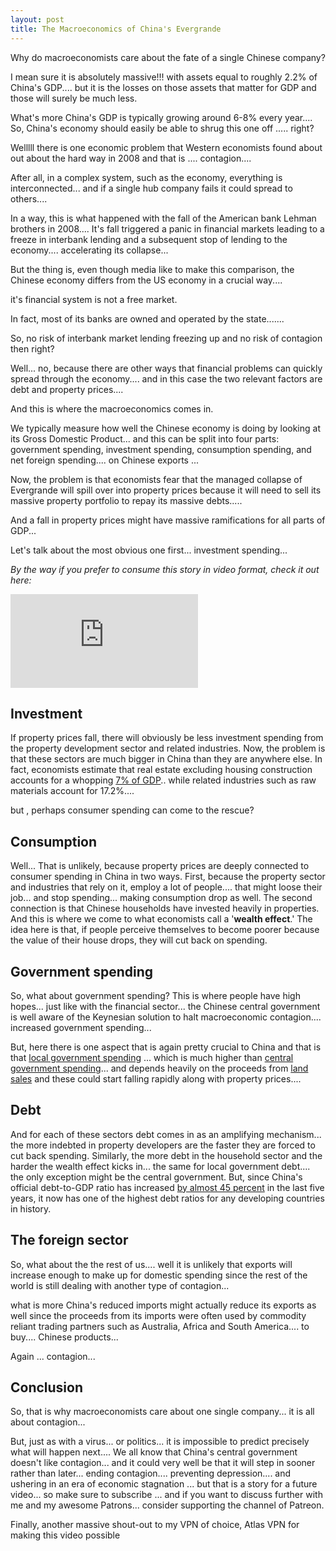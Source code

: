 ```yaml
---
layout: post
title: The Macroeconomics of China's Evergrande
---
```


Why do macroeconomists care about the fate of a single Chinese company?

I mean sure it is absolutely massive!!! with assets equal to roughly 2.2% of China's GDP.... but it is the losses on those assets that matter for GDP and those will surely be much less.

What's more China's GDP is typically growing around 6-8% every year.... So, China's economy should easily be able to shrug this one off ..... right?

Welllll there is one economic problem that Western economists found about out about the hard way in 2008 and that is .... contagion....

After all, in a complex system, such as the economy, everything is interconnected... and if a single hub company fails it could spread to others....

In a way, this is what happened with the fall of the American bank Lehman brothers in 2008.... It's fall triggered a panic in financial markets leading to a freeze in interbank lending and a subsequent stop of lending to the economy.... accelerating its collapse...

But the thing is, even though media like to make this comparison, the Chinese economy differs from the US economy in a crucial way....

it's financial system is not a free market.

In fact, most of its banks are owned and operated by the state.......

So, no risk of interbank market lending freezing up and no risk of contagion then right?

Well... no, because there are other ways that financial problems can quickly spread through the economy.... and in this case the two relevant factors are debt and property prices....

And this is where the macroeconomics comes in.

We typically measure how well the Chinese economy is doing by looking at its Gross Domestic Product... and this can be split into four parts: government spending, investment spending, consumption spending, and net foreign spending.... on Chinese exports ...

Now, the problem is that economists fear that the managed collapse of Evergrande will spill over into property prices because it will need to sell its massive property portfolio to repay its massive debts.....

And a fall in property prices might have massive ramifications for all parts of GDP...

Let's talk about the most obvious one first... investment spending...

*By the way if you prefer to consume this story in video format, check it out here:*

<div class="video-container">
  <iframe src="https://www.youtube.com/embed/_LJlTflaw6o" frameborder="0" allow="accelerometer; autoplay; encrypted-media; gyroscope; picture-in-picture" allowfullscreen></iframe>
</div>

## Investment

If property prices fall, there will obviously be less investment spending from the property development sector and related industries. Now, the problem is that these sectors are much bigger in China than they are anywhere else. In fact, economists estimate that real estate excluding housing construction accounts for a whopping [7% of GDP](https://www.scmp.com/economy/china-economy/article/3117401/how-will-chinas-gdp-be-hit-beijings-new-caps-real-estate).. while related industries such as raw materials account for 17.2%....

but , perhaps consumer spending can come to the rescue?

## Consumption

Well... That is unlikely, because property prices are deeply connected to consumer spending in China in two ways. First, because the property sector and industries that rely on it, employ a lot of people.... that might loose their job... and stop spending... making consumption drop as well. The second connection is that Chinese households have invested heavily in properties. And this is where we come to what economists call a '**wealth effect**.' The idea here is that, if people perceive themselves to become poorer because the value of their house drops, they will cut back on spending.

## Government spending

So, what about government spending? This is where people have high hopes... just like with the financial sector... the Chinese central government is well aware of the Keynesian solution to halt macroeconomic contagion.... increased government spending...

But, here there is one aspect that is again pretty crucial to China and that is that [local government spending](https://www.statista.com/statistics/455484/china-local-government-expenditure/) ... which is much higher than [central government spending](https://www.statista.com/statistics/455478/china-central-government-expenditure/)... and depends heavily on the proceeds from [land sales](https://www.caixinglobal.com/2021-06-14/editorial-how-to-break-local-governments-addiction-to-land-sales-revenue-101726895.html) and these could start falling rapidly along with property prices....

## Debt

And for each of these sectors debt comes in as an amplifying mechanism... the more indebted in property developers are the faster they are forced to cut back spending. Similarly, the more debt in the household sector and the harder the wealth effect kicks in... the same for local government debt.... the only exception might be the central government. But, since China's official debt-to-GDP ratio has increased [by almost 45 percent](http://114.115.232.154:8080/) in the last five years, it now has one of the highest debt ratios for any developing countries in history.

## The foreign sector

So, what about the the rest of us.... well it is unlikely that exports will increase enough to make up for domestic spending since the rest of the world is still dealing with another type of contagion...

what is more China's reduced imports might actually reduce its exports as well since the proceeds from its imports were often used by commodity reliant trading partners such as Australia, Africa and South America.... to buy.... Chinese products...

Again ... contagion...

## Conclusion

So, that is why macroeconomists care about one single company... it is all about contagion...

But, just as with a virus... or politics... it is impossible to predict precisely what will happen next.... We all know that China's central government doesn't like contagion... and it could very well be that it will step in sooner rather than later... ending contagion.... preventing depression.... and ushering in an era of economic stagnation ... but that is a story for a future video... so make sure to subscribe ... and if you want to discuss further with me and my awesome Patrons... consider supporting the channel of Patreon.

Finally, another massive shout-out to my VPN of choice, Atlas VPN for making this video possible
